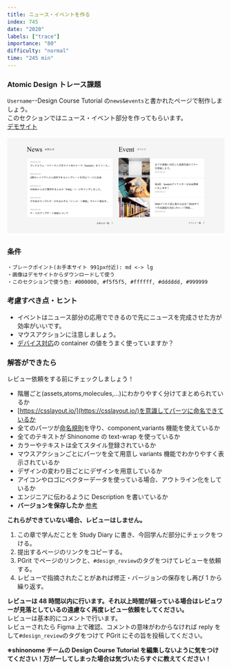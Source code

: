 ```yaml
---
title: ニュース・イベントを作る
index: 745
date: "2020"
labels: ["trace"]
importance: "80"
difficulty: "normal"
time: "245 min"
---
```


### Atomic Design トレース課題

`Username`--Design Course Tutorial の`news&events`と書かれたページで制作しましょう。  
このセクションではニュース・イベント部分を作ってもらいます。  
[デモサイト](https://demo.tcd-theme.com/tcd063/)

![ニュース・イベント](./img/news-event.png)

### 条件

```
・ブレークポイント(お手本サイト 991px付近): md <-> lg
・画像はデモサイトからダウンロードして使う
・このセクションで使う色: #000000, #f5f5f5, #ffffff, #dddddd, #999999
```

### 考慮すべき点・ヒント

- イベントはニュース部分の応用でできるので先にニュースを完成させた方が効率がいいです。
- マウスアクションに注意しましょう。
- [デバイス対応](/web/device)の container の値をうまく使っていますか？

### 解答ができたら

レビュー依頼をする前にチェックしましょう！

- 階層ごと(assets,atoms,molecules,...)にわかりやすく分けてまとめられているか
- [https://csslayout.io/](https://csslayout.io/)を意識してパーツに命名できているか
- 全てのパーツが[命名規則](/web/atomic-design)を守り、component,variants 機能を使えているか
- 全てのテキストが Shinonome の text-wrap を使っているか
- カラーやテキストは全てスタイル登録されているか
- マウスアクションごとにパーツを全て用意し variants 機能でわかりやすく表示されているか
- デザインの変わり目ごとにデザインを用意しているか
- アイコンやロゴにベクターデータを使っている場合、アウトライン化をしているか
- エンジニアに伝わるように Description を書いているか
- **バージョンを保存したか** [参考](/figma/section2-3/)

**これらができていない場合、レビューはしません。**

1. この章で学んだことを Study Diary に書き、今回学んだ部分にチェックをつける。
2. 提出するページのリンクをコピーする。
3. PGrit でページのリンクと、`#design_review`のタグをつけてレビューを依頼する。
4. レビューで指摘されたことがあれば修正・バージョンの保存をし再び 1 から繰り返す。

**レビューは 48 時間以内に行います。それ以上時間が経っている場合はレビュワーが見落としているの遠慮なく再度レビュー依頼をしてください。**  
レビューは基本的にコメントで行います。  
レビューされたら Figma 上で確認、コメントの意味がわからなければ reply をして`#design_review`のタグをつけて PGrit にその旨を投稿してください。

**※shinonome チームの Design Course Tutorial を編集しないように気をつけてください！万が一してしまった場合は気づいたらすぐに教えてください！**
